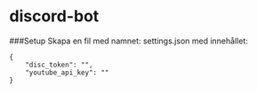 # discord-bot

###Setup
Skapa en fil med namnet:
settings.json
med innehållet:
```
{
    "disc_token": "",
    "youtube_api_key": ""
}
```
